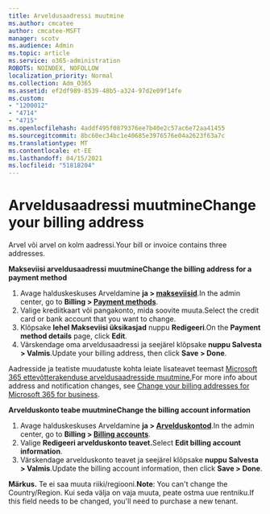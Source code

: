 ```yaml
---
title: Arveldusaadressi muutmine
ms.author: cmcatee
author: cmcatee-MSFT
manager: scotv
ms.audience: Admin
ms.topic: article
ms.service: o365-administration
ROBOTS: NOINDEX, NOFOLLOW
localization_priority: Normal
ms.collection: Adm_O365
ms.assetid: ef2df989-8539-48b5-a324-97d2e09f14fe
ms.custom:
- "1200012"
- "4714"
- "4715"
ms.openlocfilehash: 4addf495f0879376ee7b40e2c57ac6e72aa41455
ms.sourcegitcommit: 8bc60ec34bc1e40685e3976576e04a2623f63a7c
ms.translationtype: MT
ms.contentlocale: et-EE
ms.lasthandoff: 04/15/2021
ms.locfileid: "51818204"
---
```

# <a name="change-your-billing-address"></a><span data-ttu-id="1afeb-102">Arveldusaadressi muutmine</span><span class="sxs-lookup"><span data-stu-id="1afeb-102">Change your billing address</span></span>

<span data-ttu-id="1afeb-103">Arvel või arvel on kolm aadressi.</span><span class="sxs-lookup"><span data-stu-id="1afeb-103">Your bill or invoice contains three addresses.</span></span>

<span data-ttu-id="1afeb-104">**Makseviisi arveldusaadressi muutmine**</span><span class="sxs-lookup"><span data-stu-id="1afeb-104">**Change the billing address for a payment method**</span></span>

1. <span data-ttu-id="1afeb-105">Avage halduskeskuses Arveldamine **ja > [makseviisid](https://go.microsoft.com/fwlink/p/?linkid=2018806)**.</span><span class="sxs-lookup"><span data-stu-id="1afeb-105">In the admin center, go to **Billing > [Payment methods](https://go.microsoft.com/fwlink/p/?linkid=2018806)**.</span></span>
2. <span data-ttu-id="1afeb-106">Valige krediitkaart või pangakonto, mida soovite muuta.</span><span class="sxs-lookup"><span data-stu-id="1afeb-106">Select the credit card or bank account that you want to change.</span></span>
3. <span data-ttu-id="1afeb-107">Klõpsake **lehel Makseviisi üksikasjad** nuppu **Redigeeri**.</span><span class="sxs-lookup"><span data-stu-id="1afeb-107">On the **Payment method details** page, click **Edit**.</span></span>
4. <span data-ttu-id="1afeb-108">Värskendage oma arveldusaadressi ja seejärel klõpsake **nuppu Salvesta > Valmis**.</span><span class="sxs-lookup"><span data-stu-id="1afeb-108">Update your billing address, then click **Save > Done**.</span></span>

<span data-ttu-id="1afeb-109">Aadresside ja teatiste muudatuste kohta leiate lisateavet teemast [Microsoft 365 ettevõtterakenduse arveldusaadresside muutmine.](https://docs.microsoft.com/microsoft-365/commerce/billing-and-payments/change-your-billing-addresses?view=o365-worldwide)</span><span class="sxs-lookup"><span data-stu-id="1afeb-109">For more info about address and notification changes, see [Change your billing addresses for Microsoft 365 for business](https://docs.microsoft.com/microsoft-365/commerce/billing-and-payments/change-your-billing-addresses?view=o365-worldwide).</span></span>

<span data-ttu-id="1afeb-110">**Arvelduskonto teabe muutmine**</span><span class="sxs-lookup"><span data-stu-id="1afeb-110">**Change the billing account information**</span></span>

1. <span data-ttu-id="1afeb-111">Avage halduskeskuses Arveldamine **ja > [Arvelduskontod](https://admin.microsoft.com/Adminportal/Home?source=applauncher#/BillingAccounts/billing-accounts)**.</span><span class="sxs-lookup"><span data-stu-id="1afeb-111">In the admin center, go to **Billing > [Billing accounts](https://admin.microsoft.com/Adminportal/Home?source=applauncher#/BillingAccounts/billing-accounts)**.</span></span>
2. <span data-ttu-id="1afeb-112">Valige **Redigeeri arvelduskonto teavet.**</span><span class="sxs-lookup"><span data-stu-id="1afeb-112">Select **Edit billing account information**.</span></span>
3. <span data-ttu-id="1afeb-113">Värskendage arvelduskonto teavet ja seejärel klõpsake **nuppu Salvesta > Valmis**.</span><span class="sxs-lookup"><span data-stu-id="1afeb-113">Update the billing account information, then click **Save > Done**.</span></span>

<span data-ttu-id="1afeb-114">**Märkus.** Te ei saa muuta riiki/regiooni.</span><span class="sxs-lookup"><span data-stu-id="1afeb-114">**Note**: You can't change the Country/Region.</span></span> <span data-ttu-id="1afeb-115">Kui seda välja on vaja muuta, peate ostma uue rentniku.</span><span class="sxs-lookup"><span data-stu-id="1afeb-115">If this field needs to be changed, you'll need to purchase a new tenant.</span></span>
